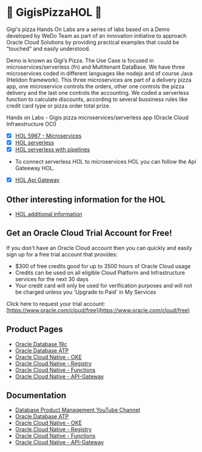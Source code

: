 # :pizza: GigisPizzaHOL :pizza:
Gigi's pizza Hands On Labs are a series of labs based on a Demo developed by WeDo Team as part of an innovation initiative to approach Oracle Cloud Solutions by providing practical examples that could be “touched” and easily understood.

Demo is known as Gigi’s Pizza. The Use Case is focused in microservices/serverless (fn) and Multitenant DataBase. We have three microservices coded in different languages like nodejs and of course Java (Helidon framework). This three microservices are part of a delivery pizza app, one microservice controls the orders, other one controls the pizza delivery and the last one controls the accounting. We coded a serverless function to calculate discounts, according to several bussiness rules like credit card type or pizza order total prize.

Hands on Labs - Gigis pizza microservices/serverless app (Oracle Cloud Infraestructure OCI)

- [x] [HOL 5967 - Microservices](https://github.com/oraclespainpresales/GigisPizzaHOL/blob/master/microservices/hol5967_userguide.md)
- [x] [HOL serverless](https://github.com/oraclespainpresales/GigisPizzaHOL/blob/master/serverless/gigis-serverless-HOL.md)
- [x] [HOL serverless with pipelines](https://github.com/oraclespainpresales/GigisPizzaHOL/blob/master/serverless/devcs2fn.md)

* To connect serverless HOL to microservices HOL you can follow the Api Gateeway HOL.
- [X] [HOL Api Gateway](https://github.com/oraclespainpresales/GigisPizzaHOL/blob/master/api-gateway/oci_apigateway.md)

## Other interesting information for the HOL
- [HOL additional information](https://github.com/oraclespainpresales/GigisPizzaHOL/blob/master/microservices/notes.md)

## Get an Oracle Cloud Trial Account for Free!
If you don't have an Oracle Cloud account then you can quickly and easily sign up for a free trial account that provides:
- $300 of free credits good for up to 3500 hours of Oracle Cloud usage
- Credits can be used on all eligible Cloud Platform and Infrastructure services for the next 30 days
- Your credit card will only be used for verification purposes and will not be charged unless you 'Upgrade to Paid' in My Services

Click here to request your trial account: [https://www.oracle.com/cloud/free](https://www.oracle.com/cloud/free)

## Product Pages
- [Oracle Database 19c](https://www.oracle.com/database/)
- [Oracle Database ATP](https://www.oracle.com/database/atp-cloud.html)
- [Oracle Cloud Native - OKE](https://www.oracle.com/cloud/compute/container-engine-kubernetes.html)
- [Oracle Cloud Native - Registry](https://www.oracle.com/cloud/compute/container-registry.html)
- [Oracle Cloud Native - Functions](https://www.oracle.com/cloud/cloud-native/functions)
- [Oracle Cloud Native - API-Gateway](https://www.oracle.com/cloud/cloud-native/api-gateway/)

## Documentation
- [Database Product Management YouTube Channel](https://www.youtube.com/channel/UCr6mzwq_gcdsefQWBI72wIQ)
- [Oracle Database ATP](https://docs.oracle.com/en/cloud/paas/atp-cloud/index.html)
- [Oracle Cloud Native - OKE](https://docs.cloud.oracle.com/en-us/iaas/Content/ContEng/Concepts/contengoverview.htm)
- [Oracle Cloud Native - Registry](https://docs.cloud.oracle.com/en-us/iaas/Content/Registry/Concepts/registryoverview.htm)
- [Oracle Cloud Native - Functions](https://docs.cloud.oracle.com/en-us/iaas/Content/Functions/Concepts/functionsoverview.htm)
- [Oracle Cloud Native - API-Gateway](https://docs.cloud.oracle.com/en-us/iaas/Content/APIGateway/Concepts/apigatewayoverview.htm)
